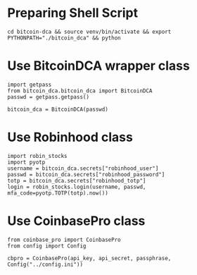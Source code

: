 # Preparing Shell Script
```
cd bitcoin-dca && source venv/bin/activate && export PYTHONPATH="./bitcoin_dca" && python
```

# Use BitcoinDCA wrapper class
```
import getpass
from bitcoin_dca.bitcoin_dca import BitcoinDCA
passwd = getpass.getpass()

bitcoin_dca = BitcoinDCA(passwd)
```

# Use Robinhood class
```
import robin_stocks
import pyotp
username = bitcoin_dca.secrets["robinhood_user"]
passwd = bitcoin_dca.secrets["robinhood_password"]
totp = bitcoin_dca.secrets["robinhood_totp"]
login = robin_stocks.login(username, passwd, mfa_code=pyotp.TOTP(totp).now())
```

# Use CoinbasePro class
```
from coinbase_pro import CoinbasePro
from config import Config

cbpro = CoinbasePro(api_key, api_secret, passphrase, Config("../config.ini"))
```
